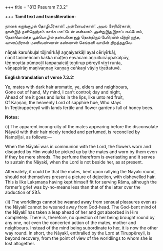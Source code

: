 +++
title = "813 Pasuram 7.3.2"

+++
**Tamil text and transliteration:**

நானக் கருங்குழல் தோழிமீர்காள்! அன்னையர்காள்! அயல் சேரியீர்காள்,  
நான்இத் தனிநெஞ்சம் காக்க மாட்டேன் என்வசம் அன்றுஇதுஇராப்பகல்போய்,  
தேன்மொய்த்த பூம்பொழில் தண்பணைசூழ் தென்திருப் பேரெயில் வீற்றி ருந்த,  
வானப்பிரான் மணிவண்ணன் கண்ணன் செங்கனி வாயின் திறத்ததுவே.

nāṉak karuṅkuḻal tōḻimīrkāḷ! aṉṉaiyarkāḷ! ayal cēriyīrkāḷ,  
nāṉit taṉineñcam kākka māṭṭēṉ eṉvacam aṉṟuituirāppakalpōy,  
tēṉmoytta pūmpoḻil taṇpaṇaicūḻ teṉtirup pēreyil vīṟṟi runta,  
vāṉappirāṉ maṇivaṇṇaṉ kaṇṇaṉ ceṅkaṉi vāyiṉ tiṟattatuvē.

**English translation of verse 7.3.2:**

Ye, mates with dark hair aromatic, ye, elders and neighbours,  
Gone out of hand, My mind, I can’t control; day and night,  
Ahead of me it goes and lurks in the lips, like unto red fruit,  
Of Kaṇṇaṉ, the heavenly Lord of sapphire hue, Who stays  
In Teṉtiruppēreyil with lands fertile and flower gardens full of honey bees.

**Notes:**

\(i\) The apparent incongruity of the mates appearing before the disconsolate Nāyakī with their hair nicely tended and perfumed, is reconciled by Nampiḷḷai, as follows:—

When the Nāyakī was in communion with the Lord, the flowers worn and discarded by Him would be picked up by the mates and worn by them even if they be mere shreds. The perfume therefrom is everlasting and it serves to sustain the Nāyakī, when the Lord is not beside her, as at present.

Alternately, it could be that the mates, bent upon rallying the Nāyakī round, should not themselves present a picture of dejection, with dishevelled hair. This is like Lakṣmaṇa having kept himself fit for serving Rāma, although the former’s grief was by-no-means less than that of the latter over the abduction of Sītā.

\(ii\) The worldlings cannot be weaned away from sensual pleasures even as the Nāyakī cannot be weaned away from God-head. The God-bent mind of the Nāyakī has taken a leap ahead of her and got absorbed in Him completely. There is, therefore, no question of her being brought round by any one, not even the concerted action of the mates, mother and neighbours. Instead of the mind being subordinate to her, it is now the other way round. In short, the Nāyakī, enthralled by the Lord at Tiruppēreyil, is beyond recovery, from the point of view of the worldlings to whom she is lost altogether.


